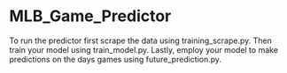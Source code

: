 # MLB_Game_Predictor
To run the predictor first scrape the data using training_scrape.py. Then train your model using train_model.py. Lastly, employ your model to make predictions on the days games using future_prediction.py.